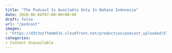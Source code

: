 ```yaml
---
title: "The Podcast Is Available Only In Bahasa Indonesia"
date: 2020-06-04T07:00:00+08:00
draft: false
url: "/podcast"
images:
- "https://d3t3ozftmdmh3i.cloudfront.net/production/podcast_uploaded/5796566/5796566-1590379110975-07f35a3d3e50e.jpg"
categories:
- Content Unavailable
---
```

